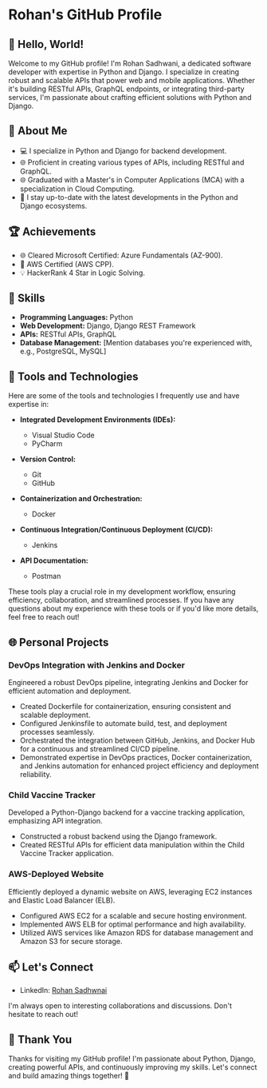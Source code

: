 # Rohan's GitHub Profile

## 👋 Hello, World!

Welcome to my GitHub profile! I'm Rohan Sadhwani, a dedicated software developer with expertise in Python and Django. I specialize in creating robust and scalable APIs that power web and mobile applications. Whether it's building RESTful APIs, GraphQL endpoints, or integrating third-party services, I'm passionate about crafting efficient solutions with Python and Django.

## 🚀 About Me

- 💻 I specialize in Python and Django for backend development.
- 🌐 Proficient in creating various types of APIs, including RESTful and GraphQL.
- 🌐 Graduated with a Master's in Computer Applications (MCA) with a specialization in Cloud Computing.
- 🌱 I stay up-to-date with the latest developments in the Python and Django ecosystems.

## 🏆 Achievements

- 🌐 Cleared Microsoft Certified: Azure Fundamentals (AZ-900).
- 🚀 AWS Certified (AWS CPP).
- 💡 HackerRank 4 Star in Logic Solving.

## 🔧 Skills

- **Programming Languages:** Python
- **Web Development:** Django, Django REST Framework
- **APIs:** RESTful APIs, GraphQL
- **Database Management:** [Mention databases you're experienced with, e.g., PostgreSQL, MySQL]

## 🔧 Tools and Technologies

Here are some of the tools and technologies I frequently use and have expertise in:

- **Integrated Development Environments (IDEs):**
  - Visual Studio Code
  - PyCharm

- **Version Control:**
  - Git
  - GitHub

- **Containerization and Orchestration:**
  - Docker

- **Continuous Integration/Continuous Deployment (CI/CD):**
  - Jenkins

- **API Documentation:**
  - Postman

These tools play a crucial role in my development workflow, ensuring efficiency, collaboration, and streamlined processes. If you have any questions about my experience with these tools or if you'd like more details, feel free to reach out!


## 🌐 Personal Projects

### DevOps Integration with Jenkins and Docker

Engineered a robust DevOps pipeline, integrating Jenkins and Docker for efficient automation and deployment.

- Created Dockerfile for containerization, ensuring consistent and scalable deployment.
- Configured Jenkinsfile to automate build, test, and deployment processes seamlessly.
- Orchestrated the integration between GitHub, Jenkins, and Docker Hub for a continuous and streamlined CI/CD pipeline.
- Demonstrated expertise in DevOps practices, Docker containerization, and Jenkins automation for enhanced project efficiency and deployment reliability.

### Child Vaccine Tracker

Developed a Python-Django backend for a vaccine tracking application, emphasizing API integration.

- Constructed a robust backend using the Django framework.
- Created RESTful APIs for efficient data manipulation within the Child Vaccine Tracker application.

### AWS-Deployed Website

Efficiently deployed a dynamic website on AWS, leveraging EC2 instances and Elastic Load Balancer (ELB).

- Configured AWS EC2 for a scalable and secure hosting environment.
- Implemented AWS ELB for optimal performance and high availability.
- Utilized AWS services like Amazon RDS for database management and Amazon S3 for secure storage.


## 📫 Let's Connect

- LinkedIn: [Rohan Sadhwnai](https://www.linkedin.com/in/rohan-sadhwani/)

I'm always open to interesting collaborations and discussions. Don't hesitate to reach out!

## 🌟 Thank You

Thanks for visiting my GitHub profile! I'm passionate about Python, Django, creating powerful APIs, and continuously improving my skills. Let's connect and build amazing things together! 🚀
